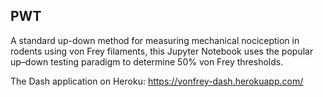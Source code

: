## PWT

A standard up-down method for measuring mechanical nociception in rodents using von Frey filaments, this Jupyter Notebook uses the popular up–down testing paradigm to determine 50% von Frey thresholds.

The Dash application on Heroku: https://vonfrey-dash.herokuapp.com/
